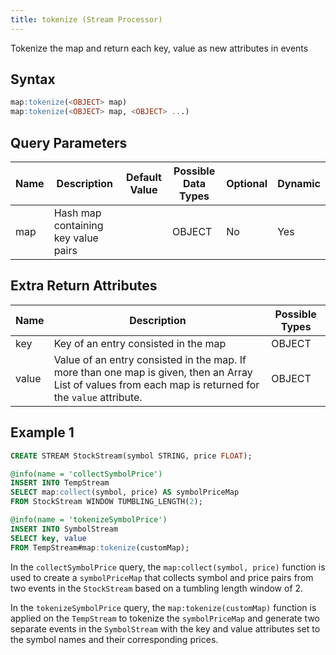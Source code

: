 ```yaml
---
title: tokenize (Stream Processor)
---
```


Tokenize the map and return each key, value as new attributes in events

## Syntax

```sql
map:tokenize(<OBJECT> map)
map:tokenize(<OBJECT> map, <OBJECT> ...)
```

## Query Parameters

| Name | Description   | Default Value | Possible Data Types | Optional | Dynamic |
|------|---------------|---------------|---------------------|----------|---------|
| map  | Hash map containing key value pairs |     | OBJECT     | No       | Yes     |

## Extra Return Attributes

| Name  | Description    | Possible Types |
|-------|----------------|----------------|
| key   | Key of an entry consisted in the map     | OBJECT         |
| value | Value of an entry consisted in the map. If more than one map is given, then an Array List of values from each map is returned for the `value` attribute. | OBJECT         |

## Example 1

```sql
CREATE STREAM StockStream(symbol STRING, price FLOAT);

@info(name = 'collectSymbolPrice')
INSERT INTO TempStream
SELECT map:collect(symbol, price) AS symbolPriceMap
FROM StockStream WINDOW TUMBLING_LENGTH(2);

@info(name = 'tokenizeSymbolPrice')
INSERT INTO SymbolStream
SELECT key, value
FROM TempStream#map:tokenize(customMap);
```

In the `collectSymbolPrice` query, the `map:collect(symbol, price)` function is used to create a `symbolPriceMap` that collects symbol and price pairs from two events in the `StockStream` based on a tumbling length window of 2.

In the `tokenizeSymbolPrice` query, the `map:tokenize(customMap)` function is applied on the `TempStream` to tokenize the `symbolPriceMap` and generate two separate events in the `SymbolStream` with the key and value attributes set to the symbol names and their corresponding prices.
